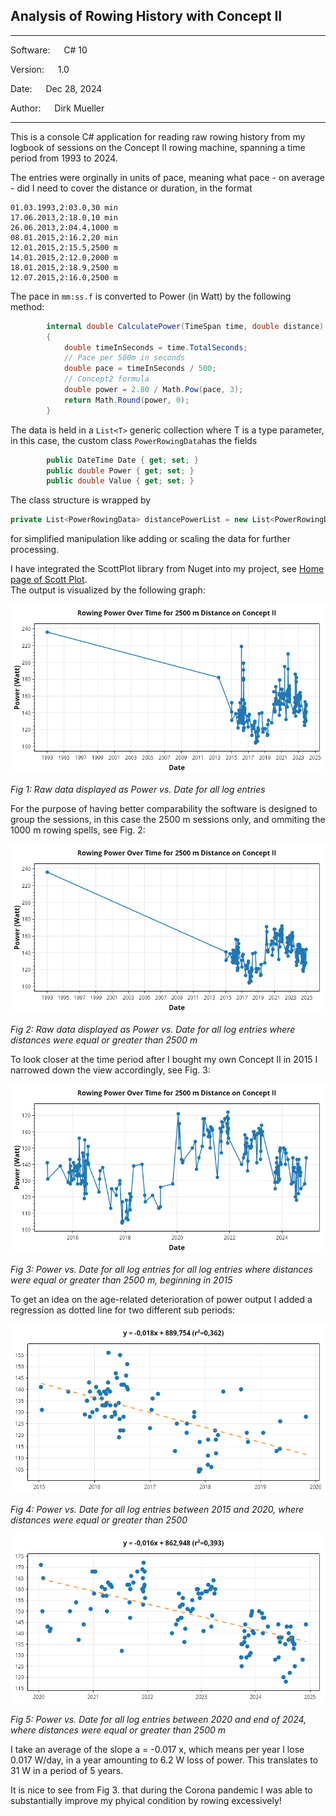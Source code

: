 ## Analysis of Rowing History with Concept II
**********************************************
Software:	&emsp;	C# 10

Version: &emsp;   	1.0

Date: 	&emsp;		Dec 28, 2024

Author:	&emsp;		Dirk Mueller
**********************************************
This is a console C# application for reading raw rowing history from my logbook of sessions on the Concept II rowing machine, spanning a time period from 1993 to 2024.  

The entries were orginally in units of pace, meaning what pace - on average - did I need to cover the distance or duration, in the format

    01.03.1993,2:03.0,30 min
    17.06.2013,2:18.0,10 min
    26.06.2013,2:04.4,1000 m
    08.01.2015,2:16.2,20 min
    12.01.2015,2:15.5,2500 m
    14.01.2015,2:12.0,2000 m
    18.01.2015,2:18.9,2500 m
    12.07.2015,2:16.0,2500 m


The pace in `mm:ss.f` is converted to Power (in Watt) by the following method:

```csharp        
        internal double CalculatePower(TimeSpan time, double distance)
        {
            double timeInSeconds = time.TotalSeconds;
            // Pace per 500m in seconds
            double pace = timeInSeconds / 500;
            // Concept2 formula
            double power = 2.80 / Math.Pow(pace, 3);
            return Math.Round(power, 0);
        }
```

The data is held in a `List<T>` generic collection where T is a type parameter, in this case, the custom class `PowerRowingData`has the fields

```csharp  
        public DateTime Date { get; set; }
        public double Power { get; set; }
        public double Value { get; set; }
```

The class structure is wrapped by 

```csharp  
private List<PowerRowingData> distancePowerList = new List<PowerRowingData>()
```
for simplified manipulation like adding or scaling the data for further processing.

I have integrated the ScottPlot library from Nuget into my project, see [Home page of Scott Plot](https://scottplot.net/ "Scott plot utility").  
The output is visualized by the following graph:  

![Alt text](/RowingHistory/Images/power.png) 

*Fig 1: Raw data displayed as Power vs. Date for all log entries*

For the purpose of having better comparability the software is designed to group the sessions, in this case 
the 2500 m sessions only, and ommiting the 1000 m rowing spells, see Fig. 2: 

![Alt text](/RowingHistory/Images/power_no_less_than_2500m.png)

*Fig 2: Raw data displayed as Power vs. Date for all log entries where distances were equal or greater than 2500 m*

To look closer at the time period after I bought my own Concept II in 2015 I narrowed down the view accordingly, see Fig. 3:  

![Alt text](/RowingHistory/Images/power_no_less_than_2500m_no_1993.png)

*Fig 3: Power vs. Date for all log entries for all log entries where distances were equal or greater than 2500 m, beginning in 2015*

To get an idea on the age-related deterioration of power output I added a regression as dotted line for two different sub periods:

![Alt text](/RowingHistory/Images/power_no_less_than_2500m_regression_early.png)

*Fig 4: Power vs. Date for all log entries between 2015 and 2020, where distances were equal or greater than 2500*

![Alt text](/RowingHistory/Images/power_no_less_than_2500m_regression_late.png)

*Fig 5: Power vs. Date for all log entries between 2020 and end of 2024, where distances were equal or greater than 2500 m*

I take an average of the slope a = -0.017 x, which means per year I lose 0.017 W/day, in a year amounting to 6.2 W loss of power. This translates to 31 W in a period of 5 years.

It is nice to see from Fig 3. that during the Corona pandemic I was able to substantially improve my phyical condition by rowing excessively!